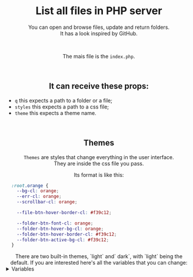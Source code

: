 <div align='center'>

# List all files in PHP server
You can open and browse files, update and return folders.  
It has a look inspired by GitHub.

<br/>

The mais file is the `index.php`.

<br/>

## It can receive these props:
</div>

- `q` this expects a path to a folder or a file;
- `styles` this expects a path to a css file;
- `theme` this expects a theme name.

<br/>
<div align='center'>

## Themes
`Themes` are styles that change everything in the user interface.  
They are inside the css file you pass.

Its format is like this:
</div>

```css
  :root.orange {
    --bg-cl: orange;
    --err-cl: orange;
    --scrollbar-cl: orange;

    --file-btn-hover-border-cl: #f39c12;

    --folder-btn-font-cl: orange;
    --folder-btn-hover-bg-cl: orange;
    --folder-btn-hover-border-cl: #f39c12;
    --folder-btn-active-bg-cl: #f39c12;
  }
```
<div align='center'>
There are two built-in themes, `light` and` dark`, with `light` being the default.  
If you are interested here's all the variables that you can change:
</div>

<details>
  <summary>Variables</summary>

  `--bg-cl` the main background  
  `--err-cl` a color for errors  
  `--scrollbar-cl`
  `--selection-cl` text selection color

  `--first-font-cl`  
  `--second-font-cl`

  <div align='center'>

  ### Form
  </div>

  `--form-bg-cl` the form background  
  `--form-border-cl`

  <div align='center'>

  ### File button
  </div>

  `--file-btn-font-cl`  
  `--file-btn-bg-cl`  
  `--file-btn-border-cl`

  `--file-btn-hover-font-cl`  
  `--file-btn-hover-bg-cl`  
  `--file-btn-hover-border-cl`

  `--file-btn-active-bg-cl`

  `--file-btn-focus-font-cl`  
  `--file-btn-focus-bg-cl`  
  `--file-btn-focus-border-cl`

  <div align='center'>

  ### Folder button
  </div>

  `--folder-btn-font-cl`  
  `--folder-btn-bg-cl`  
  `--folder-btn-border-cl`

  `--folder-btn-hover-font-cl`  
  `--folder-btn-hover-bg-cl`  
  `--folder-btn-hover-border-cl`

  `--folder-btn-active-bg-cl`

  `--folder-btn-focus-font-cl`  
  `--folder-btn-focus-bg-cl`  
  `--folder-btn-focus-border-cl`

  <div align='center'>

  ### Textbox
  </div>

  `--txb-bg-cl`  
  `--txb-focus-border-cl`  
  `--txb-border-cl`  
  `--txb-placeholder-cl`

  <div align='center'>
    If you made a nice theme, pleaseeee make a pull request and I'll add it built-in.
  </div>
</details>
